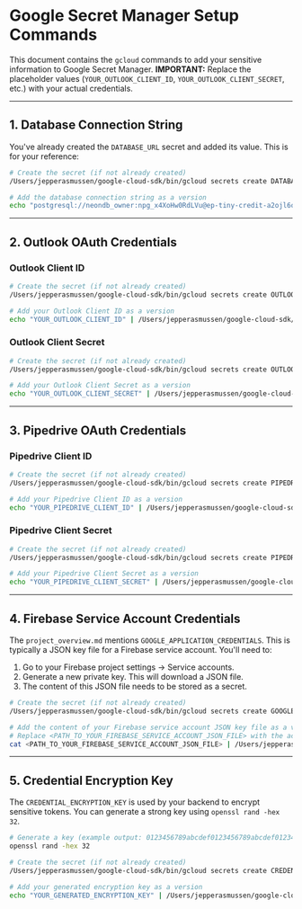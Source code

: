 # Google Secret Manager Setup Commands

This document contains the `gcloud` commands to add your sensitive information to Google Secret Manager.
**IMPORTANT:** Replace the placeholder values (`YOUR_OUTLOOK_CLIENT_ID`, `YOUR_OUTLOOK_CLIENT_SECRET`, etc.) with your actual credentials.

---

## 1. Database Connection String

You've already created the `DATABASE_URL` secret and added its value. This is for your reference:

```bash
# Create the secret (if not already created)
/Users/jepperasmussen/google-cloud-sdk/bin/gcloud secrets create DATABASE_URL --replication-policy="automatic"

# Add the database connection string as a version
echo "postgresql://neondb_owner:npg_x4XoHw0RdLVu@ep-tiny-credit-a2ojl6oz-pooler.eu-central-1.aws.neon.tech/neondb?sslmode=require&channel_binding=require" | /Users/jepperasmussen/google-cloud-sdk/bin/gcloud secrets versions add DATABASE_URL --data-file=-
```

---

## 2. Outlook OAuth Credentials

### Outlook Client ID

```bash
# Create the secret (if not already created)
/Users/jepperasmussen/google-cloud-sdk/bin/gcloud secrets create OUTLOOK_CLIENT_ID --replication-policy="automatic"

# Add your Outlook Client ID as a version
echo "YOUR_OUTLOOK_CLIENT_ID" | /Users/jepperasmussen/google-cloud-sdk/bin/gcloud secrets versions add OUTLOOK_CLIENT_ID --data-file=-
```

### Outlook Client Secret

```bash
# Create the secret (if not already created)
/Users/jepperasmussen/google-cloud-sdk/bin/gcloud secrets create OUTLOOK_CLIENT_SECRET --replication-policy="automatic"

# Add your Outlook Client Secret as a version
echo "YOUR_OUTLOOK_CLIENT_SECRET" | /Users/jepperasmussen/google-cloud-sdk/bin/gcloud secrets versions add OUTLOOK_CLIENT_SECRET --data-file=-
```

---

## 3. Pipedrive OAuth Credentials

### Pipedrive Client ID

```bash
# Create the secret (if not already created)
/Users/jepperasmussen/google-cloud-sdk/bin/gcloud secrets create PIPEDRIVE_CLIENT_ID --replication-policy="automatic"

# Add your Pipedrive Client ID as a version
echo "YOUR_PIPEDRIVE_CLIENT_ID" | /Users/jepperasmussen/google-cloud-sdk/bin/gcloud secrets versions add PIPEDRIVE_CLIENT_ID --data-file=-
```

### Pipedrive Client Secret

```bash
# Create the secret (if not already created)
/Users/jepperasmussen/google-cloud-sdk/bin/gcloud secrets create PIPEDRIVE_CLIENT_SECRET --replication-policy="automatic"

# Add your Pipedrive Client Secret as a version
echo "YOUR_PIPEDRIVE_CLIENT_SECRET" | /Users/jepperasmussen/google-cloud-sdk/bin/gcloud secrets versions add PIPEDRIVE_CLIENT_SECRET --data-file=-
```

---

## 4. Firebase Service Account Credentials

The `project_overview.md` mentions `GOOGLE_APPLICATION_CREDENTIALS`. This is typically a JSON key file for a Firebase service account. You'll need to:

1.  Go to your Firebase project settings -> Service accounts.
2.  Generate a new private key. This will download a JSON file.
3.  The content of this JSON file needs to be stored as a secret.

```bash
# Create the secret (if not already created)
/Users/jepperasmussen/google-cloud-sdk/bin/gcloud secrets create GOOGLE_APPLICATION_CREDENTIALS --replication-policy="automatic"

# Add the content of your Firebase service account JSON key file as a version.
# Replace <PATH_TO_YOUR_FIREBASE_SERVICE_ACCOUNT_JSON_FILE> with the actual path.
cat <PATH_TO_YOUR_FIREBASE_SERVICE_ACCOUNT_JSON_FILE> | /Users/jepperasmussen/google-cloud-sdk/bin/gcloud secrets versions add GOOGLE_APPLICATION_CREDENTIALS --data-file=-
```

---

## 5. Credential Encryption Key

The `CREDENTIAL_ENCRYPTION_KEY` is used by your backend to encrypt sensitive tokens. You can generate a strong key using `openssl rand -hex 32`.

```bash
# Generate a key (example output: 0123456789abcdef0123456789abcdef0123456789abcdef0123456789abcdef)
openssl rand -hex 32

# Create the secret (if not already created)
/Users/jepperasmussen/google-cloud-sdk/bin/gcloud secrets create CREDENTIAL_ENCRYPTION_KEY --replication-policy="automatic"

# Add your generated encryption key as a version
echo "YOUR_GENERATED_ENCRYPTION_KEY" | /Users/jepperasmussen/google-cloud-sdk/bin/gcloud secrets versions add CREDENTIAL_ENCRYPTION_KEY --data-file=-
```
